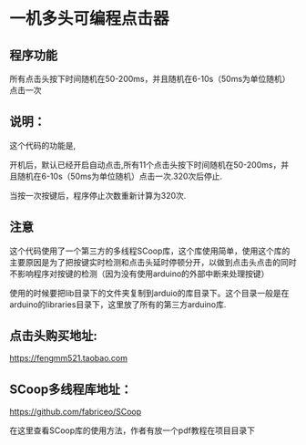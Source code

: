 # 一机多头可编程点击器

## 程序功能

所有点击头按下时间随机在50-200ms，并且随机在6-10s（50ms为单位随机）点击一次

## 说明：

这个代码的功能是,

开机后，默认已经开启自动点击,所有11个点击头按下时间随机在50-200ms，并且随机在6-10s（50ms为单位随机）点击一次.320次后停止.

当按一次按键后，程序停止次数重新计算为320次.



## 注意

这个代码使用了一个第三方的多线程SCoop库，这个库使用简单，使用这个库的主要原因是为了把按键实时检测和点击头延时停顿分开，以做到点击头点击的同时不影响程序对按键的检测（因为没有使用arduino的外部中断来处理按键）

使用的时候要把lib目录下的文件夹复制到arduio的库目录下。这个目录一般是在arduino的libraries目录下，这里放了所有的第三方arduino库.

## 点击头购买地址:

https://fengmm521.taobao.com

## SCoop多线程库地址：

https://github.com/fabriceo/SCoop

在这里查看SCoop库的使用方法，作者有放一个pdf教程在项目目录下
